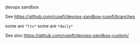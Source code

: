 devops sandbox


See https://github.com/rusefi/devops-sandbox-rusefi/branches

some are ``*lts*`` some are ``*daily*``




See also https://github.com/rusefi/devops-sandbox-custom/